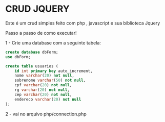 # CRUD JQUERY

Este é um crud simples feito com php , javascript e sua biblioteca Jquery

Passo a passo de como executar!

1 - Crie uma database com a seguinte tabela:

~~~sql
create database dbForm;
use dbForm;

create table usuarios (
    id int primary key auto_increment,
    nome varchar(20) not null,
    sobrenome varchar(50) not null,
    cpf varchar(20) not null,
    rg varchar(20) not null,
    cep varchar(20) not null,
    endereco varchar(20) not null
);
~~~

2 - vai no arquivo php/connection.php
